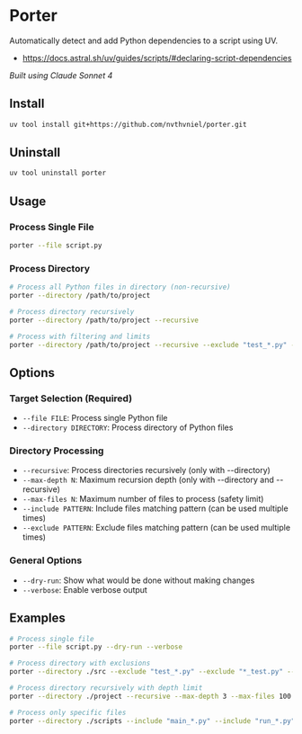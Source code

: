 # Porter

Automatically detect and add Python dependencies to a script using UV.
- https://docs.astral.sh/uv/guides/scripts/#declaring-script-dependencies

*Built using Claude Sonnet 4*

## Install

```bash
uv tool install git+https://github.com/nvthvniel/porter.git
```

## Uninstall
```bash
uv tool uninstall porter
```

## Usage

### Process Single File

```bash
porter --file script.py
```

### Process Directory

```bash
# Process all Python files in directory (non-recursive)
porter --directory /path/to/project

# Process directory recursively
porter --directory /path/to/project --recursive

# Process with filtering and limits
porter --directory /path/to/project --recursive --exclude "test_*.py" --max-files 50
```

## Options

### Target Selection (Required)
- `--file FILE`: Process single Python file
- `--directory DIRECTORY`: Process directory of Python files

### Directory Processing
- `--recursive`: Process directories recursively (only with --directory)
- `--max-depth N`: Maximum recursion depth (only with --directory and --recursive)
- `--max-files N`: Maximum number of files to process (safety limit)
- `--include PATTERN`: Include files matching pattern (can be used multiple times)
- `--exclude PATTERN`: Exclude files matching pattern (can be used multiple times)

### General Options
- `--dry-run`: Show what would be done without making changes
- `--verbose`: Enable verbose output

## Examples

```bash
# Process single file
porter --file script.py --dry-run --verbose

# Process directory with exclusions
porter --directory ./src --exclude "test_*.py" --exclude "*_test.py" --verbose

# Process directory recursively with depth limit
porter --directory ./project --recursive --max-depth 3 --max-files 100

# Process only specific files
porter --directory ./scripts --include "main_*.py" --include "run_*.py"
```
